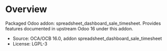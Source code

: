 # Overview

Packaged Odoo addon: spreadsheet_dashboard_sale_timesheet. Provides features documented in upstream Odoo 16 under this addon.

- Source: OCA/OCB 16.0, addon spreadsheet_dashboard_sale_timesheet
- License: LGPL-3
